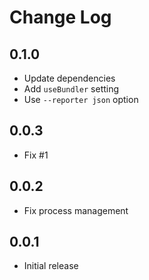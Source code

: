 # Change Log

## 0.1.0

- Update dependencies
- Add `useBundler` setting
- Use `--reporter json` option

## 0.0.3

- Fix #1

## 0.0.2

- Fix process management

## 0.0.1

- Initial release
